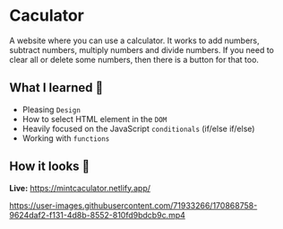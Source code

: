 # Caculator
A website where you can use a calculator. It works to add numbers, subtract numbers, multiply numbers and divide numbers. If you need to clear all or delete some numbers, then there is a button for that too.

## What I learned 🧠
- Pleasing `Design`
- How to select HTML element in the `DOM`
- Heavily focused on the JavaScript `conditionals` (if/else if/else)
-  Working with `functions`

## How it looks 🎥

**Live:** https://mintcaculator.netlify.app/


https://user-images.githubusercontent.com/71933266/170868758-9624daf2-f131-4d8b-8552-810fd9bdcb9c.mp4


